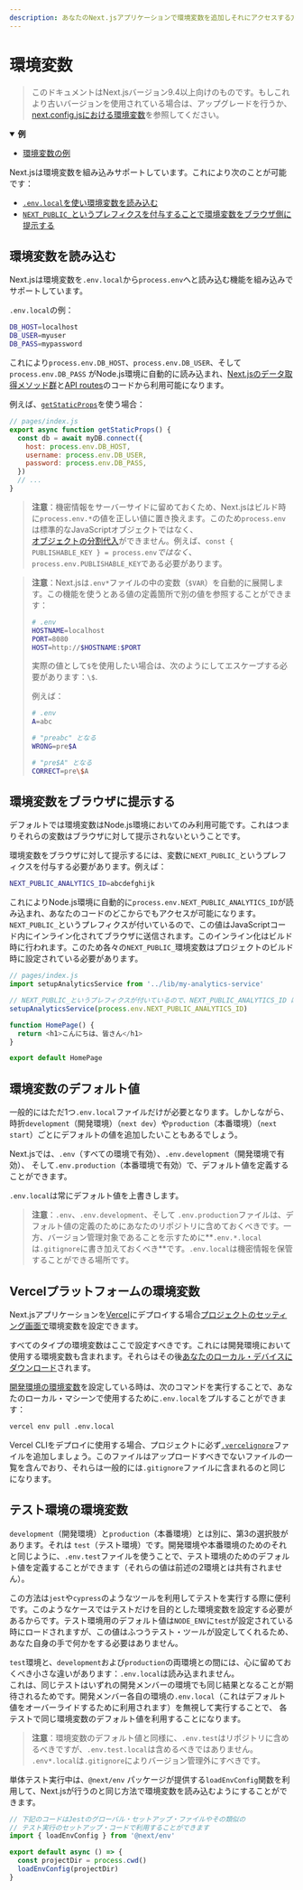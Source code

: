 ```yaml
---
description: あなたのNext.jsアプリケーションで環境変数を追加しそれにアクセスする方法を学びましょう。
---
```


# 環境変数

> このドキュメントはNext.jsバージョン9.4以上向けのものです。もしこれより古いバージョンを使用されている場合は、アップグレードを行うか、[next.config.jsにおける環境変数](/docs/api-reference/next.config.js/environment-variables.md)を参照してください。

<details open>
  <summary><b>例</b></summary>
  <ul>
    <li><a href="https://github.com/vercel/next.js/tree/canary/examples/environment-variables">環境変数の例</a></li>
  </ul></details>

Next.jsは環境変数を組み込みサポートしています。これにより次のことが可能です：

- [`.env.local`を使い環境変数を読み込む](#loading-environment-variables)
- [`NEXT_PUBLIC_`というプレフィクスを付与することで環境変数をブラウザ側に提示する](#exposing-environment-variables-to-the-browser)

## 環境変数を読み込む

Next.jsは環境変数を`.env.local`から`process.env`へと読み込む機能を組み込みでサポートしています。

`.env.local`の例：

```bash
DB_HOST=localhost
DB_USER=myuser
DB_PASS=mypassword
```

これにより`process.env.DB_HOST`、`process.env.DB_USER`、そして `process.env.DB_PASS` がNode.js環境に自動的に読み込まれ、[Next.jsのデータ取得メソッド群](/docs/basic-features/data-fetching.md)と[API routes](/docs/api-routes/introduction.md)のコードから利用可能になります。

例えば、[`getStaticProps`](/docs/basic-features/data-fetching.md#getstaticprops-static-generation)を使う場合：

```js
// pages/index.js
export async function getStaticProps() {
  const db = await myDB.connect({
    host: process.env.DB_HOST,
    username: process.env.DB_USER,
    password: process.env.DB_PASS,
  })
  // ...
}
```

> **注意**：機密情報をサーバーサイドに留めておくため、Next.jsはビルド時に`process.env.*`の値を正しい値に置き換えます。このため`process.env`は標準的なJavaScriptオブジェクトではなく、<br>[オブジェクトの分割代入](https://developer.mozilla.org/en-US/docs/Web/JavaScript/Reference/Operators/Destructuring_assignment)ができません。例えば、`const { PUBLISHABLE_KEY } = process.env`*ではなく*、`process.env.PUBLISHABLE_KEY`である必要があります。

> **注意**：Next.jsは`.env*`ファイルの中の変数（`$VAR`）を自動的に展開します。この機能を使うとある値の定義箇所で別の値を参照することができます：
>
> ```bash
> # .env
> HOSTNAME=localhost
> PORT=8080
> HOST=http://$HOSTNAME:$PORT
> ```
>
> 実際の値として`$`を使用したい場合は、次のようにしてエスケープする必要があります：`\$`.
>
> 例えば：
>
> ```bash
> # .env
> A=abc
>
> # "preabc" となる
> WRONG=pre$A
>
> # "pre$A" となる
> CORRECT=pre\$A
> ```

## 環境変数をブラウザに提示する

デフォルトでは環境変数はNode.js環境においてのみ利用可能です。これはつまりそれらの変数はブラウザに対して提示されないということです。

環境変数をブラウザに対して提示するには、変数に`NEXT_PUBLIC_`というプレフィクスを付与する必要があります。例えば：

```bash
NEXT_PUBLIC_ANALYTICS_ID=abcdefghijk
```

これによりNode.js環境に自動的に`process.env.NEXT_PUBLIC_ANALYTICS_ID`が読み込まれ、あなたのコードのどこからでもアクセスが可能になります。`NEXT_PUBLIC_`というプレフィクスが付いているので、この値はJavaScriptコード内にインライン化されてブラウザに送信されます。このインライン化はビルド時に行われます。このため各々の`NEXT_PUBLIC_`環境変数はプロジェクトのビルド時に設定されている必要があります。

```js
// pages/index.js
import setupAnalyticsService from '../lib/my-analytics-service'

// NEXT_PUBLIC_というプレフィクスが付いているので、NEXT_PUBLIC_ANALYTICS_ID はここで利用できる
setupAnalyticsService(process.env.NEXT_PUBLIC_ANALYTICS_ID)

function HomePage() {
  return <h1>こんにちは、皆さん</h1>
}

export default HomePage
```

## 環境変数のデフォルト値

一般的にはただ1つ`.env.local`ファイルだけが必要となります。しかしながら、時折`development`（開発環境）（`next dev`）や`production`（本番環境）（`next start`）ごとにデフォルトの値を追加したいこともあるでしょう。

Next.jsでは、`.env`（すべての環境で有効）、`.env.development`（開発環境で有効）、 そして`.env.production`（本番環境で有効）で、デフォルト値を定義することができます。

`.env.local`は常にデフォルト値を上書きします。

> **注意**：`.env`、`.env.development`、そして `.env.production`ファイルは、デフォルト値の定義のためにあなたのリポジトリに含めておくべきです。一方、バージョン管理対象であることを示すために**`.env.*.local`は`.gitignore`に書き加えておくべき**です。`.env.local`は機密情報を保管することができる場所です。

## Vercelプラットフォームの環境変数

Next.jsアプリケーションを[Vercel](https://vercel.com)にデプロイする場合[プロジェクトのセッティング画面で](https://vercel.com/docs/environment-variables)環境変数を設定できます。

すべてのタイプの環境変数はここで設定すべきです。これには開発環境において使用する環境変数も含まれます。それらはその後[あなたのローカル・デバイスにダウンロード](https://vercel.com/docs/environment-variables#development-environment-variables)されます。

[開発環境の環境変数](https://vercel.com/docs/environment-variables#development-environment-variables)を設定している時は、次のコマンドを実行することで、あなたのローカル・マシーンで使用するために`.env.local`をプルすることができます：

```bash
vercel env pull .env.local
```

Vercel CLIをデプロイに使用する場合、プロジェクトに必ず[`.vercelignore`](https://vercel.com/guides/prevent-uploading-sourcepaths-with-vercelignore?query=vercelignore#allowlist)ファイルを追加しましょう。このファイルはアップロードすべきでないファイルの一覧を含んでおり、それらは一般的には`.gitignore`ファイルに含まれるのと同じになります。

## テスト環境の環境変数

`development`（開発環境）と`production`（本番環境）とは別に、第3の選択肢があります。それは `test`（テスト環境）です。開発環境や本番環境のためのそれと同じように、`.env.test`ファイルを使うことで、テスト環境のためのデフォルト値を定義することができます（それらの値は前述の2環境とは共有されません）。

この方法は`jest`や`cypress`のようなツールを利用してテストを実行する際に便利です。このようなケースではテストだけを目的とした環境変数を設定する必要があるからです。テスト環境用のデフォルト値は`NODE_ENV`に`test`が設定されている時にロードされますが、この値はふつうテスト・ツールが設定してくれるため、あなた自身の手で何かをする必要はありません。

`test`環境と、`development`および`production`の両環境との間には、心に留めておくべき小さな違いがあります：`.env.local`は読み込まれません。<br>これは、同じテストはいずれの開発メンバーの環境でも同じ結果となることが期待されるためです。開発メンバー各自の環境の`.env.local`（これはデフォルト値をオーバーライドするために利用されます）を無視して実行することで、 各テストで同じ環境変数のデフォルト値を利用することになります。

> **注意**：環境変数のデフォルト値と同様に、`.env.test`はリポジトリに含めるべきですが、`.env.test.local`は含めるべきではありません。 `.env*.local`は`.gitignore`によりバージョン管理外にすべきです。

単体テスト実行中は、`@next/env` パッケージが提供する`loadEnvConfig`関数を利用して、Next.jsが行うのと同じ方法で環境変数を読み込むようにすることができます。

```js
// 下記のコードはJestのグローバル・セットアップ・ファイルやその類似の
// テスト実行のセットアップ・コードで利用することができます
import { loadEnvConfig } from '@next/env'

export default async () => {
  const projectDir = process.cwd()
  loadEnvConfig(projectDir)
}
```
